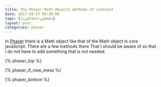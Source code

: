 ```yaml
---
title: The Phaser Math Objects methods of interest
date: 2017-10-27 09:38:00
tags: [js,phaser,games]
layout: post
categories: phaser
---
```


In [Phaser](http://phaser.io/) there is a Math object like that of the Math object in core javaScript. There are a few methods there That I should be aware of so that I do not have to add something that is not needed.

<!-- more -->

{% phaser_top %}

{% phaser_if_new_mess %}

{% phaser_bottom %}